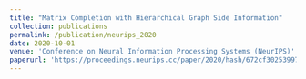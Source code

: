 ```yaml
---
title: "Matrix Completion with Hierarchical Graph Side Information"
collection: publications
permalink: /publication/neurips_2020
date: 2020-10-01
venue: 'Conference on Neural Information Processing Systems (NeurIPS)'
paperurl: 'https://proceedings.neurips.cc/paper/2020/hash/672cf3025399742b1a047c8dc6b1e992-Abstract.html'
---
```

